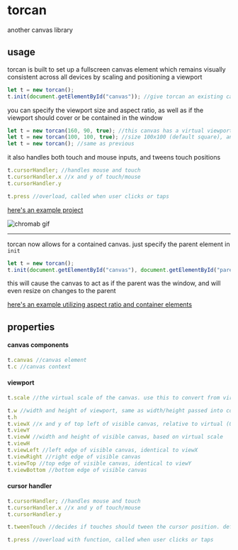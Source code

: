 # torcan
another canvas library


## usage
torcan is built to set up a fullscreen canvas element which remains visually consistent across all devices by scaling and positioning a viewport

```js
let t = new torcan();
t.init(document.getElementById("canvas")); //give torcan an existing canvas element
```

you can specify the viewport size and aspect ratio, as well as if the viewport should cover or be contained in the window

```js
let t = new torcan(160, 90, true); //this canvas has a virtual viewport of size 160x90, and covers the screen
let t = new torcan(100, 100, true); //size 100x100 (default square), and is contained in the screen
let t = new torcan(); //same as previous
```

it also handles both touch and mouse inputs, and tweens touch positions

```js
t.cursorHandler; //handles mouse and touch
t.cursorHandler.x //x and y of touch/mouse
t.cursorHandler.y

t.press //overload, called when user clicks or taps
```

[here's an example project](http://torcado.com/toys/chromab.html)

![chromab gif](http://torcado.com/chromab.gif)


------

torcan now allows for a contained canvas. just specify the parent element in `init`

```js
let t = new torcan();
t.init(document.getElementById("canvas"), document.getElementById("parent"));
```

this will cause the canvas to act as if the parent was the window, and will even resize on changes to the parent

[here's an example utilizing aspect ratio and container elements](http://torcado.com/toys/torcantest.html)


## properties

#### canvas components

```js
t.canvas //canvas element
t.c //canvas context
```

#### viewport
```js
t.scale //the virtual scale of the canvas. use this to convert from virtual to display pixels

t.w //width and height of viewport, same as width/height passed into constructor
t.h
t.viewX //x and y of top left of visible canvas, relative to virtual (0,0) and based on virtual scale
t.viewY
t.viewW //width and height of visible canvas, based on virtual scale
t.viewH
t.viewLeft //left edge of visible canvas, identical to viewX
t.viewRight //right edge of visible canvas
t.viewTop //top edge of visible canvas, identical to viewY
t.viewBottom //bottom edge of visible canvas
```

#### cursor handler
```js
t.cursorHandler; //handles mouse and touch
t.cursorHandler.x //x and y of touch/mouse
t.cursorHandler.y

t.tweenTouch //decides if touches should tween the cursor position. default true, set to false to turn off

t.press //overload with function, called when user clicks or taps
```